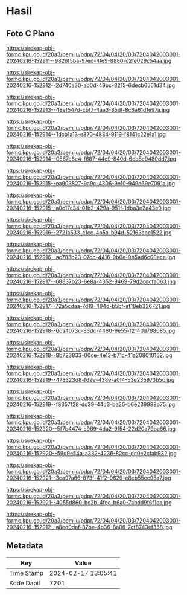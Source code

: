 # Hasil

## Foto C Plano

https://sirekap-obj-formc.kpu.go.id/20a3/pemilu/pdpr/72/04/04/20/03/7204042003001-20240216-152911--9826f5ba-97ed-4fe9-8880-c2fe029c54aa.jpg

https://sirekap-obj-formc.kpu.go.id/20a3/pemilu/pdpr/72/04/04/20/03/7204042003001-20240216-152912--2d740a30-ab0d-49bc-8215-6decb6561d34.jpg

https://sirekap-obj-formc.kpu.go.id/20a3/pemilu/pdpr/72/04/04/20/03/7204042003001-20240216-152913--48ef547d-cbf7-4aa3-85df-8c6a61d1e97a.jpg

https://sirekap-obj-formc.kpu.go.id/20a3/pemilu/pdpr/72/04/04/20/03/7204042003001-20240216-152914--1dcb1a13-e370-4834-9119-f8141c22e1a1.jpg

https://sirekap-obj-formc.kpu.go.id/20a3/pemilu/pdpr/72/04/04/20/03/7204042003001-20240216-152914--0567e8e4-f687-44e9-840d-6eb5e9480dd7.jpg

https://sirekap-obj-formc.kpu.go.id/20a3/pemilu/pdpr/72/04/04/20/03/7204042003001-20240216-152915--ea903827-9a9c-4306-9e10-949e69e7091a.jpg

https://sirekap-obj-formc.kpu.go.id/20a3/pemilu/pdpr/72/04/04/20/03/7204042003001-20240216-152915--a0c17e34-01b2-429a-951f-1dba3e2a43e0.jpg

https://sirekap-obj-formc.kpu.go.id/20a3/pemilu/pdpr/72/04/04/20/03/7204042003001-20240216-152916--2721a533-c1cc-4b5a-b94d-52163cbc1522.jpg

https://sirekap-obj-formc.kpu.go.id/20a3/pemilu/pdpr/72/04/04/20/03/7204042003001-20240216-152916--ac783b23-07dc-4416-9b0e-9b5ad6c00ece.jpg

https://sirekap-obj-formc.kpu.go.id/20a3/pemilu/pdpr/72/04/04/20/03/7204042003001-20240216-152917--68837b23-6e8a-4352-9469-79d2cdcfa063.jpg

https://sirekap-obj-formc.kpu.go.id/20a3/pemilu/pdpr/72/04/04/20/03/7204042003001-20240216-152917--72a5cdaa-7d19-494d-b5bf-af18eb326721.jpg

https://sirekap-obj-formc.kpu.go.id/20a3/pemilu/pdpr/72/04/04/20/03/7204042003001-20240216-152918--6ca4073c-83dc-4460-9e55-f2140d798085.jpg

https://sirekap-obj-formc.kpu.go.id/20a3/pemilu/pdpr/72/04/04/20/03/7204042003001-20240216-152918--8b723833-00ce-4e13-b71c-41a208010162.jpg

https://sirekap-obj-formc.kpu.go.id/20a3/pemilu/pdpr/72/04/04/20/03/7204042003001-20240216-152919--478323d8-f69e-438e-a0f4-53e235973b5c.jpg

https://sirekap-obj-formc.kpu.go.id/20a3/pemilu/pdpr/72/04/04/20/03/7204042003001-20240216-152919--f8357f28-dc39-44d3-ba26-b6e239998b75.jpg

https://sirekap-obj-formc.kpu.go.id/20a3/pemilu/pdpr/72/04/04/20/03/7204042003001-20240216-152920--5f7b4474-c969-4da2-9f54-22d20a79ba66.jpg

https://sirekap-obj-formc.kpu.go.id/20a3/pemilu/pdpr/72/04/04/20/03/7204042003001-20240216-152920--59d9e54a-a332-4236-82cc-dc0e2cfab932.jpg

https://sirekap-obj-formc.kpu.go.id/20a3/pemilu/pdpr/72/04/04/20/03/7204042003001-20240216-152921--3ca97a66-873f-41f2-9629-e8cb55ec95a7.jpg

https://sirekap-obj-formc.kpu.go.id/20a3/pemilu/pdpr/72/04/04/20/03/7204042003001-20240216-152921--4055d860-bc2b-4fec-b6a0-7abdd9f6f1ca.jpg

https://sirekap-obj-formc.kpu.go.id/20a3/pemilu/pdpr/72/04/04/20/03/7204042003001-20240216-152912--a8ed0daf-87be-4b36-8a06-7cf8743ef368.jpg


## Metadata

| Key        | Value               |
| ---------- | ------------------- |
| Time Stamp | 2024-02-17 13:05:41 |
| Kode Dapil | 7201                |



